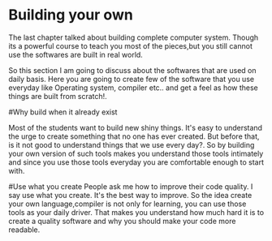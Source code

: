 # Building your own

The last chapter talked about building complete computer system. Though its a powerful course to teach you most of the pieces,but you still cannot use the softwares are built in real world.

So this section I am going to discuss about the softwares that are used on daily basis. Here you are going to create few of the software that you use everyday like Operating system, compiler etc.. and get a feel as how these things are built from scratch!.

#Why build when it already exist

Most of the students want to build new shiny things. It's easy to understand the urge to create something that no one has ever created. But before that, is it not good to understand things that we use every day?. So by building your own version of such tools makes you understand those tools intimately and since you use those tools everyday you are comfortable enough to start with.


#Use what you create
People ask me how to improve their code quality. I say use what you create. It's the best way to improve. So the idea create your own language,compiler is not only for learning, you can use those tools as your daily driver. That makes you understand how much hard it is to create a quality software and why you should make your code more readable.


